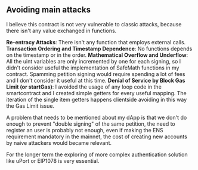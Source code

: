 ## Avoiding main attacks

I believe this contract is not very vulnerable to classic attacks, because there isn't any value exchanged in functions.

**Re-entracy Attacks**: There isn't any function that employs external calls.
**Transaction Ordering and Timestamp Dependence**: No functions depends on the timestamp or in the order.
**Mathematical Overflow and Underflow**: All the uint variables are only incremented by one for each signing, so I didn't consider useful the implementation of SafeMath functions in my contract. 
Spamming petition signing would require spending a lot of fees and I don't consider it useful at this time.
**Denial of Service by Block Gas Limit (or startGas)**: I avoided the usage of any loop code in the smartcontract and I created simple getters for every useful mapping. The iteration of the single item getters happens clientside avoiding in this way the Gas Limit issue.

A problem that needs to be mentioned about my dApp is that we don't do enough to prevent "double signing" of the same petition, the need to register an user is probably not enough, even if making the ENS requirement mandatory in the mainnet, the cost of creating new accounts by naive attackers would became relevant.

For the longer term the exploring of more complex authentication solution like uPort or EIP1078 is very essential.


